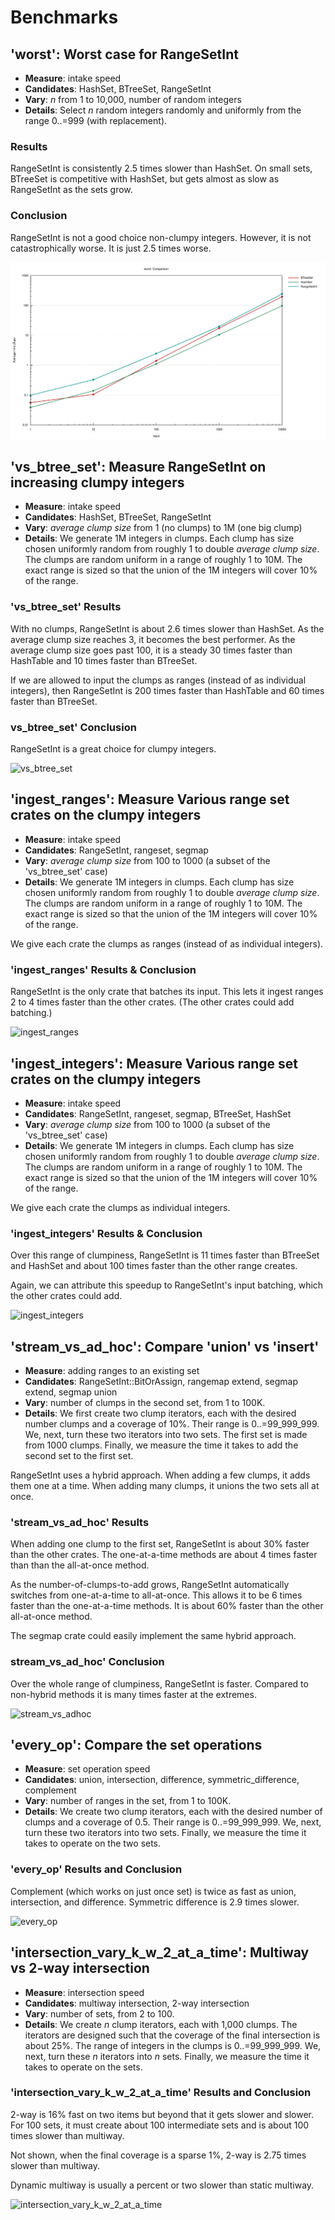 # Benchmarks

## 'worst': Worst case for RangeSetInt

* **Measure**: intake speed
* **Candidates**: HashSet, BTreeSet, RangeSetInt
* **Vary**: *n* from 1 to 10,000, number of random integers
* **Details**: Select *n* random integers randomly and uniformly from the range 0..=999 (with replacement).

### Results

RangeSetInt is consistently 2.5 times slower than HashSet. On small sets, BTreeSet is competitive with HashSet, but gets almost as slow as RangeSetInt as the sets grow.

### Conclusion

RangeSetInt is not a good choice non-clumpy integers. However, it is not catastrophically worse. It is just 2.5 times worse.

![worst lines](https://raw.githubusercontent.com/fastlmm/PySnpTools/master/doc/source/lines.svg "worst lines")

## 'vs_btree_set': Measure RangeSetInt on increasing clumpy integers
<!-- cmk000 rename case  -->

* **Measure**: intake speed
* **Candidates**: HashSet, BTreeSet, RangeSetInt
* **Vary**: *average clump size* from 1 (no clumps) to 1M (one big clump)
* **Details**: We generate 1M integers in clumps. Each clump has size chosen uniformly random from roughly 1 to double *average clump size*. The clumps are random uniform in a range of roughly 1 to 10M. The exact range is sized so that the union of the 1M integers will cover 10% of the range.

### 'vs_btree_set' Results

With no clumps, RangeSetInt is about 2.6 times slower than HashSet. As the average clump size reaches 3, it becomes the best performer. As the average clump size goes past 100, it is a steady 30 times faster than HashTable and 10 times faster than BTreeSet.

If we are allowed to input the clumps as ranges (instead of as individual integers), then RangeSetInt is 200 times faster than HashTable and 60 times faster than BTreeSet.

### vs_btree_set' Conclusion

RangeSetInt is a great choice for clumpy integers.

![vs_btree_set](../target/criterion/vs_btree_set/report/lines.svg "vs_btree_set")

## 'ingest_ranges': Measure Various range set crates on the clumpy integers
<!-- cmk000 rename case  -->

* **Measure**: intake speed
* **Candidates**: RangeSetInt, rangeset, segmap
* **Vary**: *average clump size* from 100 to 1000 (a subset of the 'vs_btree_set' case)
* **Details**: We generate 1M integers in clumps. Each clump has size chosen uniformly random from roughly 1 to double *average clump size*. The clumps are random uniform in a range of roughly 1 to 10M. The exact range is sized so that the union of the 1M integers will cover 10% of the range.

We give each crate the clumps as ranges (instead of as individual integers).

### 'ingest_ranges' Results & Conclusion

RangeSetInt is the only crate that batches its input. This lets it ingest ranges 2 to 4 times faster than the other crates. (The other crates could add batching.)

![ingest_ranges](../target/criterion/ingest_ranges/report/lines.svg "ingest_ranges")

## 'ingest_integers': Measure Various range set crates on the clumpy integers
<!-- cmk000 rename case  -->

* **Measure**: intake speed
* **Candidates**: RangeSetInt, rangeset, segmap, BTreeSet, HashSet
* **Vary**: *average clump size* from 100 to 1000 (a subset of the 'vs_btree_set' case)
* **Details**: We generate 1M integers in clumps. Each clump has size chosen uniformly random from roughly 1 to double *average clump size*. The clumps are random uniform in a range of roughly 1 to 10M. The exact range is sized so that the union of the 1M integers will cover 10% of the range.

We give each crate the clumps as individual integers.

### 'ingest_integers' Results & Conclusion

Over this range of clumpiness, RangeSetInt is 11 times faster than BTreeSet and HashSet and about 100 times faster than the other range creates.

Again, we can attribute this speedup to RangeSetInt's input batching, which the other crates could add.

![ingest_integers](../target/criterion/ingest_integers/report/lines.svg "ingest_integers")

## 'stream_vs_ad_hoc': Compare 'union' vs 'insert'
<!-- cmk000 rename case  -->

* **Measure**: adding ranges to an existing set
* **Candidates**: RangeSetInt::BitOrAssign, rangemap extend, segmap extend, segmap union
* **Vary**: number of clumps in the second set, from 1 to 100K.
* **Details**: We first create two clump iterators, each with the desired number clumps and a coverage of 10%. Their range is 0..=99_999_999.
We, next, turn these two iterators into two sets. The first set is made from 1000 clumps. Finally, we measure the 
time it takes to add the second set to the first set.

RangeSetInt uses a hybrid approach. When adding a few clumps, it adds them one at a time. When adding many clumps, it unions the two sets all at once.

### 'stream_vs_ad_hoc' Results

When adding one clump to the first set, RangeSetInt is about 30% faster than the other crates. The one-at-a-time methods are about 4 times faster than than the all-at-once method.

As the number-of-clumps-to-add grows, RangeSetInt automatically switches from one-at-a-time to all-at-once. This allows it to be 6 times faster than the one-at-a-time methods. It is about 60% faster than the other all-at-once method.

The segmap crate could easily implement the same hybrid approach.

### stream_vs_ad_hoc' Conclusion

Over the whole range of clumpiness, RangeSetInt is faster. Compared to non-hybrid methods it is many times faster at the extremes.

![stream_vs_adhoc](../target/criterion/stream_vs_adhoc/report/lines.svg "stream_vs_adhoc")

## 'every_op': Compare the set operations

* **Measure**: set operation speed
* **Candidates**: union, intersection, difference, symmetric_difference, complement
* **Vary**: number of ranges in the set, from 1 to 100K.
* **Details**: We create two clump iterators, each with the desired number of clumps and a coverage of 0.5. Their range is 0..=99_999_999. We, next, turn these two iterators into two sets. Finally, we measure the time it takes to operate on the two sets.

### 'every_op' Results and Conclusion

Complement (which works on just once set) is twice as fast as union, intersection, and difference. Symmetric difference is 2.9 times slower.

![every_op](../target/criterion/every_op/report/lines.svg "every_op")

## 'intersection_vary_k_w_2_at_a_time': Multiway vs 2-way intersection

* **Measure**: intersection speed
* **Candidates**: multiway intersection, 2-way intersection
* **Vary**: number of sets, from 2 to 100.
* **Details**: We create *n* clump iterators, each with 1,000 clumps. The iterators are designed such that the coverage of the final intersection is about 25%. The range of integers in the clumps is 0..=99_999_999. We, next, turn these *n* iterators into *n* sets. Finally, we measure the time it takes to operate on the sets.

### 'intersection_vary_k_w_2_at_a_time' Results and Conclusion

2-way is 16% fast on two items but beyond that it gets slower and slower. For 100 sets, it must create about 100 intermediate sets and is about 100 times slower than multiway.

Not shown, when the final coverage is a sparse 1%, 2-way is 2.75 times slower than multiway.

Dynamic multiway is usually a percent or two slower than static multiway.

![intersection_vary_k_w_2_at_a_time](../target/criterion/intersection_vary_k_w_2_at_a_time/report/lines.svg "intersection_vary_k_w_2_at_a_time")

